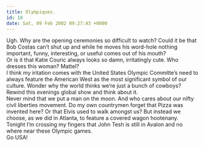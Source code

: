 ```yaml
---
title: Olympiques.
id: 18
date: Sat, 09 Feb 2002 09:27:43 +0000
---
```


Ugh. Why are the opening ceremonies so difficult to watch? Could it be that Bob Costas can’t shut up and while he moves his word-hole nothing important, funny, interesting, or useful comes out of his mouth?  
 Or is it that Katie Couric always looks so damn, irritatingly cute. Who dresses this woman? Mattel?  
 I think my iritation comes with the United States Olympic Committe’s need to always feature the American West as the most significant symbol of our culture. Wonder why the world thinks we’re just a bunch of cowboys? Rewind this evenings global show and think about it.  
 Never mind that we put a man on the moon. And who cares about our nifty civil liberties movement. Do my own countrymen forget that Pizza was invented here? Or that Elvis used to walk amongst us? But instead we choose, as we did in Atlanta, to feature a covered wagon hootenany.  
 Tonight I’m crossing my fingers that John Tesh is still in Avalon and no where near these Olympic games.  
 Go <span class="caps">USA!</span>


